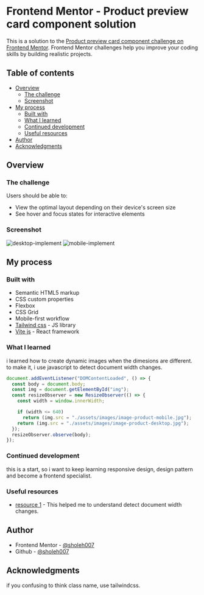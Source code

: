 # Frontend Mentor - Product preview card component solution

This is a solution to the [Product preview card component challenge on Frontend Mentor](https://www.frontendmentor.io/challenges/product-preview-card-component-GO7UmttRfa). Frontend Mentor challenges help you improve your coding skills by building realistic projects.

## Table of contents

- [Overview](#overview)
  - [The challenge](#the-challenge)
  - [Screenshot](#screenshot)
- [My process](#my-process)
  - [Built with](#built-with)
  - [What I learned](#what-i-learned)
  - [Continued development](#continued-development)
  - [Useful resources](#useful-resources)
- [Author](#author)
- [Acknowledgments](#acknowledgments)

## Overview

### The challenge

Users should be able to:

- View the optimal layout depending on their device's screen size
- See hover and focus states for interactive elements

### Screenshot

![desktop-implement](./images/screenshot-desktop.png)
![mobile-implement](./images/screenshot-mobile.png)

## My process

### Built with

- Semantic HTML5 markup
- CSS custom properties
- Flexbox
- CSS Grid
- Mobile-first workflow
- [Tailwind css](https://tailwindcss.com/) - JS library
- [Vite js](https://vitejs.dev/) - React framework

### What I learned

i learned how to create dynamic images when the dimesions are different. to make it, i use javascript to detect document width changes.

```js
document.addEventListener("DOMContentLoaded", () => {
  const body = document.body;
  const img = document.getElementById("img");
  const resizeObserver = new ResizeObserver(() => {
    const width = window.innerWidth;

    if (width <= 640)
      return (img.src = "./assets/images/image-product-mobile.jpg");
    return (img.src = "./assets/images/image-product-desktop.jpg");
  });
  resizeObserver.observe(body);
});
```

### Continued development

this is a start, so i want to keep learning responsive design, design pattern and become a frontend specialist.

### Useful resources

- [resource 1](https://developer.mozilla.org/en-US/docs/Web/API/Resize_Observer_API) - This helped me to understand detect document width changes.

## Author

- Frontend Mentor - [@sholeh007](https://www.frontendmentor.io/profile/sholeh007)
- Github - [@sholeh007](https://www.github.com/sholeh007)

## Acknowledgments

if you confusing to think class name, use tailwindcss.
